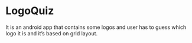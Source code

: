 # LogoQuiz
 It is an android app that contains some logos and user has to guess which logo it is and it’s based on grid layout.
